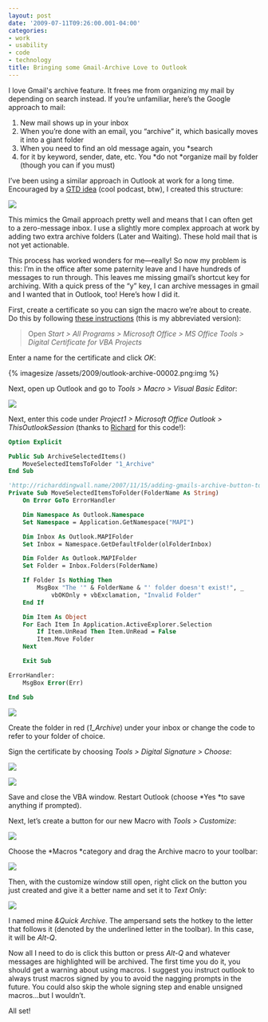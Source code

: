 ```yaml
---
layout: post
date: '2009-07-11T09:26:00.001-04:00'
categories:
- work
- usability
- code
- technology
title: Bringing some Gmail-Archive Love to Outlook
---
```


I love Gmail's archive feature. It frees me from organizing my mail by depending on search instead. If you’re unfamiliar, here’s the Google approach to mail:  

  1. New mail shows up in your inbox    
  2. When you’re done with an email, you “archive” it, which basically moves it into a giant folder    
  3. When you need to find an old message again, you *search
  4. for it by keyword, sender, date, etc. You *do not *organize mail by folder (though you can if you must)

I’ve been using a similar approach in Outlook at work for a long time. Encouraged by a [GTD idea](http://getitdone.quickanddirtytips.com/inbox-zero.aspx) (cool podcast, btw), I created this structure:  

![](/assets/2009/outlook-archive-00001.png) 

This mimics the Gmail approach pretty well and means that I can often get to a zero-message inbox. I use a slightly more complex approach at work by adding two extra archive folders (Later and Waiting). These hold mail that is not yet actionable.

This process has worked wonders for me—really! So now my problem is this: I’m in the office after some paternity leave and I have hundreds of messages to run through. This leaves me missing gmail’s shortcut key for archiving. With a quick press of the “y” key, I can archive messages in gmail and I wanted that in Outlook, too! Here’s how I did it.

First, create a certificate so you can sign the macro we’re about to create. Do this by following [these instructions](http://grok.lsu.edu/Article.aspx?articleId=593) (this is my abbreviated version):

> Open *Start > All Programs > Microsoft Office > MS Office Tools > Digital Certificate for VBA Projects*

Enter a name for the certificate and click *OK*:  

{% imagesize /assets/2009/outlook-archive-00002.png:img %}

Next, open up Outlook and go to *Tools > Macro > Visual Basic Editor*:  

![](/assets/2009/outlook-archive-00003.png) 

Next, enter this code under *Project1 > Microsoft Office Outlook > ThisOutlookSession* (thanks to [Richard](http://richarddingwall.name/2007/11/15/adding-gmails-archive-button-to-microsoft-outlook/) for this code!):

```vb
Option Explicit

Public Sub ArchiveSelectedItems()
    MoveSelectedItemsToFolder "1_Archive"
End Sub

'http://richarddingwall.name/2007/11/15/adding-gmails-archive-button-to-microsoft-outlook/
Private Sub MoveSelectedItemsToFolder(FolderName As String)
    On Error GoTo ErrorHandler

    Dim Namespace As Outlook.Namespace
    Set Namespace = Application.GetNamespace("MAPI")

    Dim Inbox As Outlook.MAPIFolder
    Set Inbox = Namespace.GetDefaultFolder(olFolderInbox)

    Dim Folder As Outlook.MAPIFolder
    Set Folder = Inbox.Folders(FolderName)

    If Folder Is Nothing Then
        MsgBox "The '" & FolderName & "' folder doesn't exist!", _
            vbOKOnly + vbExclamation, "Invalid Folder"
    End If

    Dim Item As Object
    For Each Item In Application.ActiveExplorer.Selection
        If Item.UnRead Then Item.UnRead = False
        Item.Move Folder
    Next

    Exit Sub

ErrorHandler:
    MsgBox Error(Err)

End Sub
```

![](/assets/2009/outlook-archive-00004.png)</a> 

Create the folder in red (*1_Archive*) under your inbox or change the code to refer to your folder of choice.

Sign the certificate by choosing *Tools > Digital Signature > Choose*:

![](/assets/2009/outlook-archive-00005.png) 

![](/assets/2009/outlook-archive-00006.png) 

Save and close the VBA window. Restart Outlook (choose *Yes *to save anything if prompted).

Next, let’s create a button for our new Macro with *Tools > Customize*:

![](/assets/2009/outlook-archive-00007.png) 

Choose the *Macros *category and drag the Archive macro to your toolbar:

![](/assets/2009/outlook-archive-00008.png) 

Then, with the customize window still open, right click on the button you just created and give it a better name and set it to *Text Only*:

![](/assets/2009/outlook-archive-00009.png) 

I named mine *&Quick Archive*. The ampersand sets the hotkey to the letter that follows it (denoted by the underlined letter in the toolbar). In this case, it will be *Alt-Q*.























Now all I need to do is click this button or press *Alt-Q* and whatever messages are highlighted will be archived. The first time you do it, you should get a warning about using macros. I suggest you instruct outlook to always trust macros signed by you to avoid the nagging prompts in the future. You could also skip the whole signing step and enable unsigned macros...but I wouldn’t.


All set!